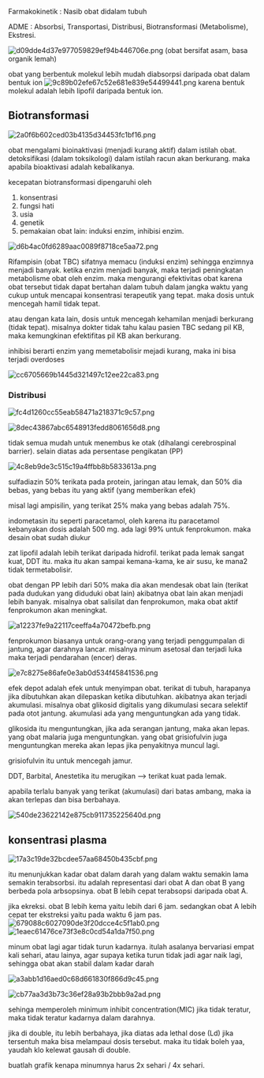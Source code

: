 Farmakokinetik : Nasib obat didalam tubuh

ADME : Absorbsi, Transportasi, Distribusi, Biotransformasi (Metabolisme), Ekstresi.

![d09dde4d37e977059829ef94b446706e.png](../../../../_resources/d09dde4d37e977059829ef94b446706e.png)
(obat bersifat asam, basa organik lemah)

obat yang berbentuk molekul lebih mudah diabsorpsi daripada obat dalam bentuk ion
![9c89b02efe67c52e681e839e54499441.png](../../../../_resources/9c89b02efe67c52e681e839e54499441.png)
karena bentuk molekul adalah lebih lipofil daripada bentuk ion. 

## Biotransformasi
![2a0f6b602ced03b4135d34453fc1bf16.png](../../../../_resources/2a0f6b602ced03b4135d34453fc1bf16.png)

obat mengalami bioinaktivasi (menjadi kurang aktif) dalam istilah obat. detoksifikasi (dalam toksikologi) dalam istilah racun akan berkurang. maka apabila bioaktivasi adalah kebalikanya. 

kecepatan biotransformasi dipengaruhi oleh
1. konsentrasi
2. fungsi hati
3. usia
4. genetik
5. pemakaian obat lain: induksi enzim, inhibisi enzim. 

![d6b4ac0fd6289aac0089f8718ce5aa72.png](../../../../_resources/d6b4ac0fd6289aac0089f8718ce5aa72.png)

Rifampisin (obat TBC) sifatnya memacu (induksi enzim) sehingga enzimnya menjadi banyak. ketika enzim menjadi banyak, maka terjadi peningkatan metabolisme obat oleh enzim. maka mengurangi efektivitas obat karena obat tersebut tidak dapat bertahan dalam tubuh dalam jangka waktu yang cukup untuk mencapai konsentrasi terapeutik yang tepat. maka dosis untuk mencegah hamil tidak tepat.

atau dengan kata lain, dosis untuk mencegah kehamilan menjadi berkurang (tidak tepat). misalnya dokter tidak tahu kalau pasien TBC sedang pil KB, maka kemungkinan efektifitas pil KB akan berkurang. 

inhibisi
berarti enzim yang memetabolisir mejadi kurang, maka ini bisa terjadi overdoses

![cc6705669b1445d321497c12ee22ca83.png](../../../../_resources/cc6705669b1445d321497c12ee22ca83.png)

### Distribusi
![fc4d1260cc55eab58471a218371c9c57.png](../../../../_resources/fc4d1260cc55eab58471a218371c9c57.png)

![8dec43867abc6548913fedd8061656d8.png](../../../../_resources/8dec43867abc6548913fedd8061656d8.png)

tidak semua mudah untuk menembus ke otak (dihalangi cerebrospinal barrier).  selain diatas ada persentase pengikatan (PP)

![4c8eb9de3c515c19a4ffbb8b5833613a.png](../../../../_resources/4c8eb9de3c515c19a4ffbb8b5833613a.png)

sulfadiazin 50% terikata pada protein, jaringan atau lemak, dan 50% dia bebas, yang bebas itu yang aktif (yang memberikan efek)

misal lagi ampisilin, yang terikat 25% maka yang bebas adalah 75%.

indometasin itu seperti paracetamol, oleh karena itu paracetamol kebanyakan dosis adalah 500 mg. ada lagi 99% untuk fenprokumon. maka desain obat sudah diukur

zat lipofil adalah lebih terikat daripada hidrofil. terikat pada lemak sangat kuat, DDT itu. maka itu akan sampai kemana-kama, ke air susu, ke mana2 tidak termetabolisir.

obat dengan PP lebih dari 50% maka dia akan mendesak obat lain (terikat pada dudukan yang diduduki obat lain) akibatnya obat lain akan menjadi lebih banyak. misalnya obat salisilat dan fenprokumon, maka obat aktif fenprokumon akan meningkat. 

![a12237fe9a22117ceeffa4a70472befb.png](../../../../_resources/a12237fe9a22117ceeffa4a70472befb.png)

fenprokumon biasanya untuk orang-orang yang terjadi penggumpalan di jantung, agar darahnya lancar. misalnya minum asetosal dan terjadi luka maka terjadi pendarahan (encer) deras.

![e7c8275e86afe0e3ab0d534f45841536.png](../../../../_resources/e7c8275e86afe0e3ab0d534f45841536.png)

efek depot adalah efek untuk menyimpan obat. terikat di tubuh, harapanya jika dibutuhkan akan dilepaskan ketika dibutuhkan. akibatnya akan terjadi akumulasi.
misalnya obat glikosid digitalis yang dikumulasi secara selektif pada otot jantung. akumulasi ada yang menguntungkan ada yang tidak.

glikosida itu menguntungkan, jika ada serangan jantung, maka akan lepas. yang obat malaria juga menguntungkan. yang obat grisiofulvin juga menguntungkan mereka akan lepas jika penyakitnya muncul lagi. 

grisiofulvin itu untuk mencegah jamur. 

DDT, Barbital, Anestetika itu merugikan --> terikat kuat pada lemak.

apabila terlalu banyak yang terikat (akumulasi) dari batas ambang, maka ia akan terlepas dan bisa berbahaya. 

![540de23622142e875cb911735225640d.png](../../../../_resources/540de23622142e875cb911735225640d.png)


## konsentrasi plasma
![17a3c19de32bcdee57aa68450b435cbf.png](../../../../_resources/17a3c19de32bcdee57aa68450b435cbf.png)

itu menunjukkan kadar obat dalam darah yang dalam waktu semakin lama semakin terabsorbsi. itu adalah representasi dari obat A dan obat B yang berbeda pola arbsopsinya.
obat B lebih cepat terabsopsi daripada obat A.

jika ekreksi. obat B lebih kema yaitu lebih dari 6 jam. sedangkan obat A  lebih cepat ter ekstreksi yaitu pada waktu 6 jam pas.
![679088c6027090de3f20dcce4c5f1ab0.png](../../../../_resources/679088c6027090de3f20dcce4c5f1ab0.png)
![1eaec61476ce73f3e8c0cd54a1da7f50.png](../../../../_resources/1eaec61476ce73f3e8c0cd54a1da7f50.png)

minum obat lagi agar tidak turun kadarnya. itulah asalanya bervariasi empat kali sehari, atau lainya, agar supaya ketika turun tidak jadi agar naik lagi, sehingga obat akan stabil dalam kadar darah

![a3abb1d16aed0c68d661830f866d9c45.png](../../../../_resources/a3abb1d16aed0c68d661830f866d9c45.png)


![cb77aa3d3b73c36ef28a93b2bbb9a2ad.png](../../../../_resources/cb77aa3d3b73c36ef28a93b2bbb9a2ad.png)

sehinga memperoleh
minimum inhibit concentration(MIC)
jika tidak teratur, maka tidak teratur kadarnya dalam darahnya.

jika di double, itu lebih berbahaya, jika diatas ada lethal dose (Ld) jika tersentuh maka bisa melampaui dosis tersebut. maka itu tidak boleh yaa, yaudah klo kelewat gausah di double.

buatlah grafik kenapa minumnya harus 2x sehari / 4x sehari. 